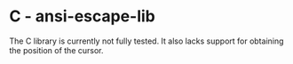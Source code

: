 C - ansi-escape-lib
===================

The C library is currently not fully tested.
It also lacks support for obtaining the position of the cursor.
